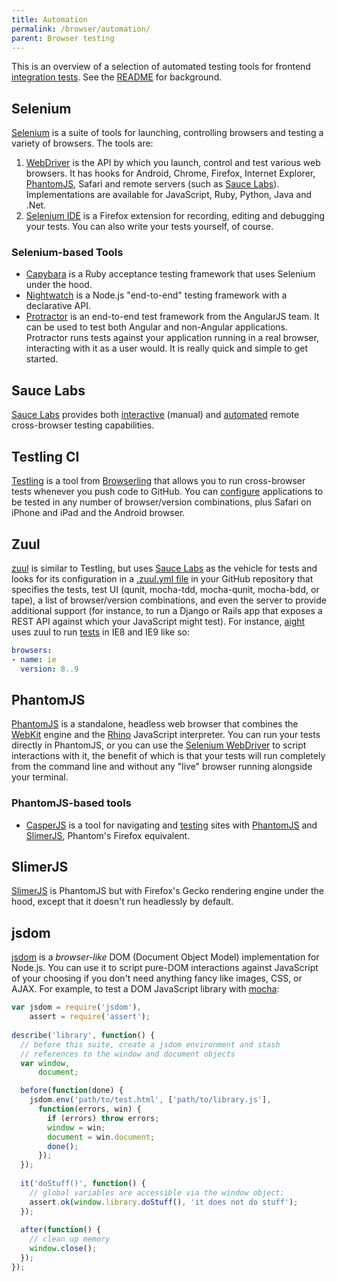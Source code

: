 ```yaml
---
title: Automation 
permalink: /browser/automation/
parent: Browser testing
---
```

This is an overview of a selection of automated testing tools for frontend [integration tests]. See the [README](..) for background.

## Selenium
[Selenium] is a suite of tools for launching, controlling browsers and testing a variety of browsers. The tools are:

1. [WebDriver] is the API by which you launch, control and test various web browsers. It has hooks for Android, Chrome, Firefox, Internet Explorer, [PhantomJS], Safari and remote servers (such as [Sauce Labs]). Implementations are available for JavaScript, Ruby, Python, Java and .Net.
2. [Selenium IDE] is a Firefox extension for recording, editing and debugging your tests. You can also write your tests yourself, of course.

### Selenium-based Tools
* [Capybara] is a Ruby acceptance testing framework that uses Selenium under the hood.
* [Nightwatch] is a Node.js "end-to-end" testing framework with a declarative API.
* [Protractor] is an end-to-end test framework from the AngularJS team. It can be used to test both Angular and non-Angular applications. Protractor runs tests against your application running in a real browser, interacting with it as a user would. It is really quick and simple to get started. 

## Sauce Labs
[Sauce Labs] provides both [interactive](https://saucelabs.com/features/#features-manual-testing) (manual) and [automated](https://saucelabs.com/features/#features-cross-browser) remote cross-browser testing capabilities.

## Testling CI
[Testling] is a tool from [Browserling] that allows you to run cross-browser tests whenever you push code to GitHub. You can [configure](https://saucelabs.com/features/#features-cross-browser) applications to be tested in any number of browser/version combinations, plus Safari on iPhone and iPad and the Android browser.

## Zuul
[zuul] is similar to Testling, but uses [Sauce Labs] as the vehicle for tests and looks for its configuration in a [.zuul.yml file](https://github.com/defunctzombie/zuul/wiki/Zuul.yml) in your GitHub repository that specifies the tests, test UI (qunit, mocha-tdd, mocha-qunit, mocha-bdd, or tape), a list of browser/version combinations, and even the server to provide additional support (for instance, to run a Django or Rails app that exposes a REST API against which your JavaScript might test). For instance, [aight](https://github.com/shawnbot/aight/) uses zuul to run [tests](https://github.com/shawnbot/aight/blob/master/test/tests.js) in IE8 and IE9 like so:

```yaml
browsers:
- name: ie
  version: 8..9
```

## PhantomJS
[PhantomJS] is a standalone, headless web browser that combines the [WebKit] engine and the [Rhino] JavaScript interpreter. You can run your tests directly in PhantomJS, or you can use the [Selenium WebDriver] to script interactions with it, the benefit of which is that your tests will run completely from the command line and without any "live" browser running alongside your terminal.

### PhantomJS-based tools
* [CasperJS] is a tool for navigating and [testing](http://docs.casperjs.org/en/latest/modules/tester.html) sites with [PhantomJS] and [SlimerJS], Phantom's Firefox equivalent.

## SlimerJS
[SlimerJS] is PhantomJS but with Firefox's Gecko rendering engine under the hood, except that it doesn't run headlessly by default.

## jsdom
[jsdom] is a *browser-like* DOM (Document Object Model) implementation for Node.js. You can use it to script pure-DOM interactions against JavaScript of your choosing if you don't need anything fancy like images, CSS, or AJAX. For example, to test a DOM JavaScript library with [mocha]:

```js
var jsdom = require('jsdom'),
    assert = require('assert');
    
describe('library', function() {
  // before this suite, create a jsdom environment and stash
  // references to the window and document objects
  var window,
      document;

  before(function(done) {
    jsdom.env('path/to/test.html', ['path/to/library.js'],
      function(errors, win) {
        if (errors) throw errors;
        window = win;
        document = win.document;
        done();
      });
  });
  
  it('doStuff()', function() {
    // global variables are accessible via the window object:
    assert.ok(window.library.doStuff(), 'it does not do stuff');
  });
  
  after(function() {
    // clean up memory
    window.close();
  });
});
```


[Selenium]: http://docs.seleniumhq.org/
[WebDriver]: http://docs.seleniumhq.org/projects/webdriver/
[Selenium WebDriver]: http://docs.seleniumhq.org/projects/webdriver/
[Selenium IDE]: http://docs.seleniumhq.org/projects/ide/
[Sauce Labs]: https://saucelabs.com/
[zuul]: https://github.com/defunctzombie/zuul
[PhantomJS]: http://phantomjs.org/
[Browserling]: https://browserling.com/
[Testling]: https://ci.testling.com/
[integration tests]: http://en.wikipedia.org/wiki/Integration_testing
[jsdom]: https://github.com/tmpvar/jsdom
[mocha]: http://mochajs.org/
[Capybara]: https://github.com/jnicklas/capybara
[CasperJS]: http://casperjs.org/
[Nightwatch]: http://nightwatchjs.org/
[SlimerJS]: http://slimerjs.org/
[VirtualBox]: http://virtualbox.org/
[WebKit]: http://en.wikipedia.org/wiki/WebKit
[Rhino]: https://github.com/mozilla/rhino
[Protractor]:(https://angular.github.io/protractor/#/) 
